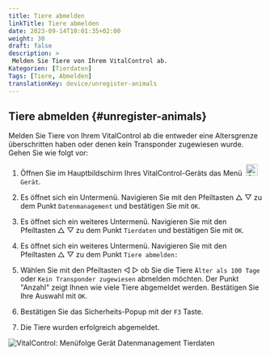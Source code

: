 ```yaml
---
title: Tiere abmelden
linkTitle: Tiere abmelden
date: 2023-09-14T10:01:35+02:00
weight: 30
draft: false
description: >
 Melden Sie Tiere von Ihrem VitalControl ab.
Kategorien: [Tierdaten]
Tags: [Tiere, Abmelden]
translationKey: device/unregister-animals
---
```

## Tiere abmelden {#unregister-animals}

Melden Sie Tiere von Ihrem VitalControl ab die entweder eine Altersgrenze überschritten haben oder denen kein Transponder zugewiesen wurde. Gehen Sie wie folgt vor:

1. Öffnen Sie im Hauptbildschirm Ihres VitalControl-Geräts das Menü &nbsp;<img src="/icons/device.svg" width="23" align="bottom" alt="Gerät" /> `Gerät`.

2. Es öffnet sich ein Untermenü. Navigieren Sie mit den Pfeiltasten △ ▽ zu dem Punkt `Datenmanagement` und bestätigen Sie mit `OK`.

3. Es öffnet sich ein weiteres Untermenü. Navigieren Sie mit den Pfeiltasten △ ▽ zu dem Punkt `Tierdaten` und bestätigen Sie mit `OK`.

4. Es öffnet sich ein weiteres Untermenü. Navigieren Sie mit den Pfeiltasten △ ▽ zu dem Punkt `Tiere abmelden: `

5. Wählen Sie mit den Pfeiltasten ◁ ▷ ob Sie die Tiere `Älter als 100 Tage` oder `Kein Transponder zugewiesen` abmelden möchten. Der Punkt "Anzahl" zeigt Ihnen wie viele Tiere abgemeldet werden. Bestätigen Sie Ihre Auswahl mit `OK`.

6. Bestätigen Sie das Sicherheits-Popup mit der `F3` Taste. 

7. Die Tiere wurden erfolgreich abgemeldet. 

![VitalControl: Menüfolge Gerät Datenmanagement Tierdaten](../bilder/abmelden.png "Abmelden")
